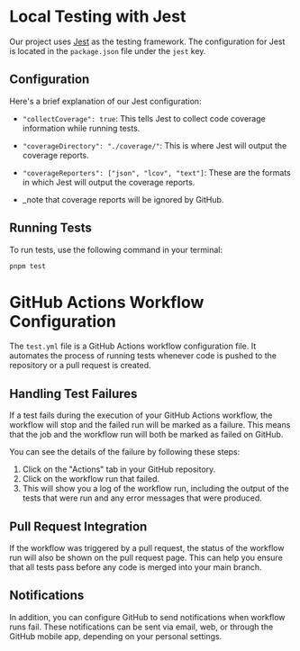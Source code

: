 # Local Testing with Jest

Our project uses [Jest](https://jestjs.io/) as the testing framework. The configuration for Jest is located in the `package.json` file under the `jest` key.

## Configuration

Here's a brief explanation of our Jest configuration:

- `"collectCoverage": true`: This tells Jest to collect code coverage information while running tests.
- `"coverageDirectory": "./coverage/"`: This is where Jest will output the coverage reports.
- `"coverageReporters": ["json", "lcov", "text"]`: These are the formats in which Jest will output the coverage reports.

- \_note that coverage reports will be ignored by GitHub.

## Running Tests

To run tests, use the following command in your terminal:

```bash
pnpm test
```

# GitHub Actions Workflow Configuration

The `test.yml` file is a GitHub Actions workflow configuration file. It automates the process of running tests whenever code is pushed to the repository or a pull request is created.

## Handling Test Failures

If a test fails during the execution of your GitHub Actions workflow, the workflow will stop and the failed run will be marked as a failure. This means that the job and the workflow run will both be marked as failed on GitHub.

You can see the details of the failure by following these steps:

1. Click on the "Actions" tab in your GitHub repository.
2. Click on the workflow run that failed.
3. This will show you a log of the workflow run, including the output of the tests that were run and any error messages that were produced.

## Pull Request Integration

If the workflow was triggered by a pull request, the status of the workflow run will also be shown on the pull request page. This can help you ensure that all tests pass before any code is merged into your main branch.

## Notifications

In addition, you can configure GitHub to send notifications when workflow runs fail. These notifications can be sent via email, web, or through the GitHub mobile app, depending on your personal settings.

